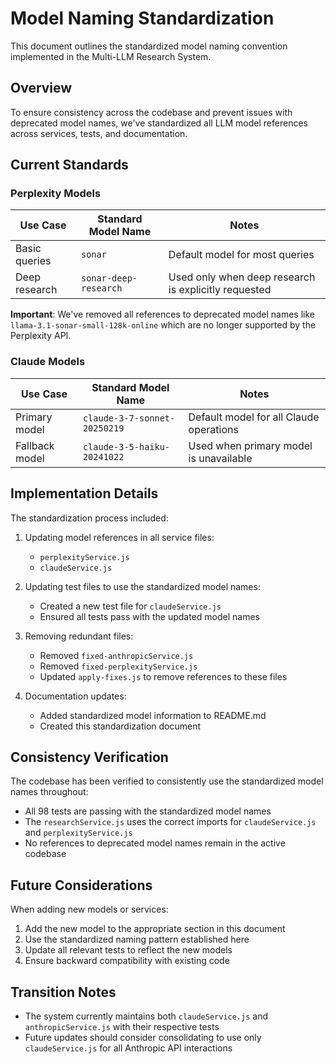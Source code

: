 # Model Naming Standardization

This document outlines the standardized model naming convention implemented in the Multi-LLM Research System.

## Overview

To ensure consistency across the codebase and prevent issues with deprecated model names, we've standardized all LLM model references across services, tests, and documentation.

## Current Standards

### Perplexity Models

| Use Case | Standard Model Name | Notes |
|----------|---------------------|-------|
| Basic queries | `sonar` | Default model for most queries |
| Deep research | `sonar-deep-research` | Used only when deep research is explicitly requested |

**Important**: We've removed all references to deprecated model names like `llama-3.1-sonar-small-128k-online` which are no longer supported by the Perplexity API.

### Claude Models

| Use Case | Standard Model Name | Notes |
|----------|---------------------|-------|
| Primary model | `claude-3-7-sonnet-20250219` | Default model for all Claude operations |
| Fallback model | `claude-3-5-haiku-20241022` | Used when primary model is unavailable |

## Implementation Details

The standardization process included:

1. Updating model references in all service files:
   - `perplexityService.js`
   - `claudeService.js`

2. Updating test files to use the standardized model names:
   - Created a new test file for `claudeService.js`
   - Ensured all tests pass with the updated model names

3. Removing redundant files:
   - Removed `fixed-anthropicService.js`
   - Removed `fixed-perplexityService.js`
   - Updated `apply-fixes.js` to remove references to these files

4. Documentation updates:
   - Added standardized model information to README.md
   - Created this standardization document

## Consistency Verification

The codebase has been verified to consistently use the standardized model names throughout:

- All 98 tests are passing with the standardized model names
- The `researchService.js` uses the correct imports for `claudeService.js` and `perplexityService.js`
- No references to deprecated model names remain in the active codebase

## Future Considerations

When adding new models or services:

1. Add the new model to the appropriate section in this document
2. Use the standardized naming pattern established here
3. Update all relevant tests to reflect the new models
4. Ensure backward compatibility with existing code

## Transition Notes

- The system currently maintains both `claudeService.js` and `anthropicService.js` with their respective tests
- Future updates should consider consolidating to use only `claudeService.js` for all Anthropic API interactions